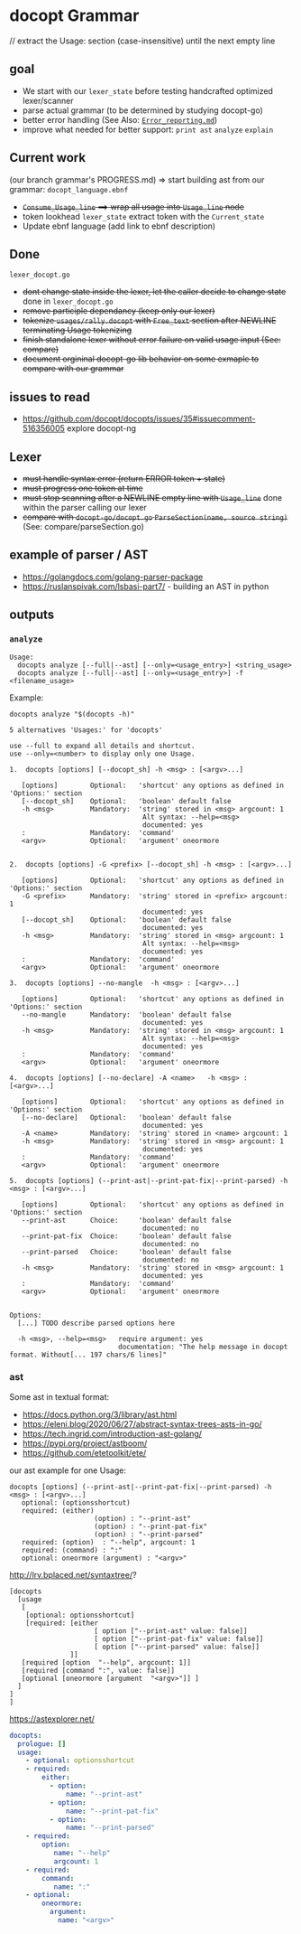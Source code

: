 # docopt Grammar
// extract the Usage: section (case-insensitive) until the next empty line

## goal

* We start with our `lexer_state` before testing handcrafted optimized lexer/scanner
* parse actual grammar (to be determined by studying docopt-go)
* better error handling (See Also: [`Error_reporting.md`](Error_reporting.md))
* improve what needed for better support: `print ast` `analyze` `explain`

## Current work

(our branch grammar's PROGRESS.md)
=> start building ast from our grammar: `docopt_language.ebnf`
* ~~`Consume_Usage_line` ==> wrap all usage into `Usage_line` node~~
* token lookhead `lexer_state` extract token with the `Current_state`
* Update ebnf language (add link to ebnf description)


## Done
`lexer_docopt.go`
* ~~dont change state inside the lexer, let the caller decide to change state~~ done in `lexer_docopt.go`
 * ~~remove participle dependancy (keep only our lexer)~~
 * ~~tokenize `usages/rally.docopt` with `Free_text` section after NEWLINE terminating Usage tokenizing~~
* ~~finish standalone lexer without error failure on valid usage input (See: compare)~~
* ~~document orgininal docopt-go lib behavior on some exmaple to compare with our grammar~~

## issues to read

* https://github.com/docopt/docopts/issues/35#issuecomment-516356005 explore docopt-ng

## Lexer

* ~~must handle syntax error (return ERROR token + state)~~
* ~~must progress one token at time~~
* ~~must stop scanning after a NEWLINE empty line with `Usage_line`~~ done within the parser calling our lexer
* ~~compare with `docopt-go/docopt.go` `ParseSection(name, source string)`~~ (See: compare/parseSection.go)

## example of parser / AST

* https://golangdocs.com/golang-parser-package
* https://ruslanspivak.com/lsbasi-part7/ - building an AST in python

## outputs

### `analyze`

```
Usage:
  docopts analyze [--full|--ast] [--only=<usage_entry>] <string_usage>
  docopts analyze [--full|--ast] [--only=<usage_entry>] -f <filename_usage>
```


Example:
```
docopts analyze "$(docopts -h)"

5 alternatives 'Usages:' for 'docopts'

use --full to expand all details and shortcut.
use --only=<number> to display only one Usage.

1.  docopts [options] [--docopt_sh] -h <msg> : [<argv>...]

   [options]        Optional:   'shortcut' any options as defined in 'Options:' section
   [--docopt_sh]    Optional:   'boolean' default false
   -h <msg>         Mandatory:  'string' stored in <msg> argcount: 1
                                 Alt syntax: --help=<msg>
                                 documented: yes
   :                Mandatory:  'command'
   <argv>           Optional:   'argument' oneormore


2.  docopts [options] -G <prefix> [--docopt_sh] -h <msg> : [<argv>...]

   [options]        Optional:   'shortcut' any options as defined in 'Options:' section
   -G <prefix>      Mandatory:  'string' stored in <prefix> argcount: 1
                                 documented: yes
   [--docopt_sh]    Optional:   'boolean' default false
                                 documented: yes
   -h <msg>         Mandatory:  'string' stored in <msg> argcount: 1
                                 Alt syntax: --help=<msg>
                                 documented: yes
   :                Mandatory:  'command'
   <argv>           Optional:   'argument' oneormore

3.  docopts [options] --no-mangle  -h <msg> : [<argv>...]

   [options]        Optional:   'shortcut' any options as defined in 'Options:' section
   --no-mangle      Mandatory:  'boolean' default false
                                 documented: yes
   -h <msg>         Mandatory:  'string' stored in <msg> argcount: 1
                                 Alt syntax: --help=<msg>
                                 documented: yes
   :                Mandatory:  'command'
   <argv>           Optional:   'argument' oneormore

4.  docopts [options] [--no-declare] -A <name>   -h <msg> : [<argv>...]

   [options]        Optional:   'shortcut' any options as defined in 'Options:' section
   [--no-declare]   Optional:   'boolean' default false
                                 documented: yes
   -A <name>        Mandatory:  'string' stored in <name> argcount: 1
   -h <msg>         Mandatory:  'string' stored in <msg> argcount: 1
                                 documented: yes
   :                Mandatory:  'command'
   <argv>           Optional:   'argument' oneormore

5.  docopts [options] (--print-ast|--print-pat-fix|--print-parsed) -h <msg> : [<argv>...]

   [options]        Optional:   'shortcut' any options as defined in 'Options:' section
   --print-ast      Choice:     'boolean' default false
                                 documented: no
   --print-pat-fix  Choice:     'boolean' default false
                                 documented: no
   --print-parsed   Choice:     'boolean' default false
                                 documented: no
   -h <msg>         Mandatory:  'string' stored in <msg> argcount: 1
                                 documented: yes
   :                Mandatory:  'command'
   <argv>           Optional:   'argument' oneormore


Options:
  [...] TODO describe parsed options here

  -h <msg>, --help=<msg>   require argument: yes
                           documentation: "The help message in docopt format. Without[... 197 chars/6 lines]"
```

### ast

Some ast in textual format:
* https://docs.python.org/3/library/ast.html
* https://eleni.blog/2020/06/27/abstract-syntax-trees-asts-in-go/
* https://tech.ingrid.com/introduction-ast-golang/
* https://pypi.org/project/astboom/
* https://github.com/etetoolkit/ete/

our ast example for one Usage:
```
docopts [options] (--print-ast|--print-pat-fix|--print-parsed) -h <msg> : [<argv>...]
   optional: (optionsshortcut)
   required: (either)
                     (option) : "--print-ast"
                     (option) : "--print-pat-fix"
                     (option) : "--print-parsed"
   required: (option)  : "--help", argcount: 1
   required: (command) : ":"
   optional: oneormore (argument) : "<argv>"
```

http://lrv.bplaced.net/syntaxtree/?

```
[docopts
  [usage
   [
    [optional: optionsshortcut]
    [required: [either
                     [ option ["--print-ast" value: false]]
                     [ option ["--print-pat-fix" value: false]]
                     [ option ["--print-parsed" value: false]]
               ]]
   [required [option  "--help", argcount: 1]]
   [required [command ":", value: false]]
   [optional [oneormore [argument  "<argv>"]] ]
  ]
]
]
```

https://astexplorer.net/
```yaml
docopts:
  prologue: []
  usage:
    - optional: optionsshortcut
    - required:
        either:
          - option:
              name: "--print-ast"
          - option:
              name: "--print-pat-fix"
          - option:
              name: "--print-parsed"
    - required:
        option:
           name: "--help"
           argcount: 1
    - required:
        command:
           name: ":"
    - optional:
        oneormore:
          argument:
            name: "<argv>"
```



